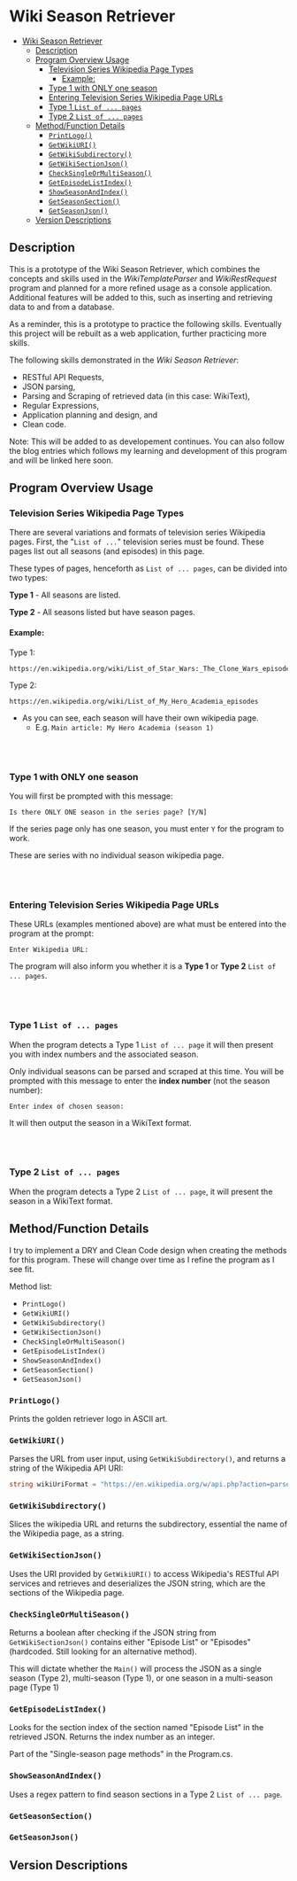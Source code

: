 # Wiki Season Retriever

- [Wiki Season Retriever](#wiki-season-retriever)
  - [Description](#description)
  - [Program Overview Usage](#program-overview-usage)
    - [Television Series Wikipedia Page Types](#television-series-wikipedia-page-types)
      - [Example:](#example)
    - [Type 1 with ONLY one season](#type-1-with-only-one-season)
    - [Entering Television Series Wikipedia Page URLs](#entering-television-series-wikipedia-page-urls)
    - [Type 1 `List of ... pages`](#type-1-list-of--pages)
    - [Type 2 `List of ... pages`](#type-2-list-of--pages)
  - [Method/Function Details](#methodfunction-details)
    - [`PrintLogo()`](#printlogo)
    - [`GetWikiURI()`](#getwikiuri)
    - [`GetWikiSubdirectory()`](#getwikisubdirectory)
    - [`GetWikiSectionJson()`](#getwikisectionjson)
    - [`CheckSingleOrMultiSeason()`](#checksingleormultiseason)
    - [`GetEpisodeListIndex()`](#getepisodelistindex)
    - [`ShowSeasonAndIndex()`](#showseasonandindex)
    - [`GetSeasonSection()`](#getseasonsection)
    - [`GetSeasonJson()`](#getseasonjson)
  - [Version Descriptions](#version-descriptions)

## Description
This is a prototype of the Wiki Season Retriever, which combines the concepts and skills used in the *WikiTemplateParser* and *WikiRestRequest* program and planned for a more refined usage as a console application.  Additional features will be added to this, such as inserting and retrieving data to and from a database.

As a reminder, this is a prototype to practice the following skills.  Eventually this project will be rebuilt as a web application, further practicing more skills.

The following skills demonstrated in the *Wiki Season Retriever*:
* RESTful API Requests,
* JSON parsing,
* Parsing and Scraping of retrieved data (in this case: WikiText),
* Regular Expressions,
* Application planning and design, and
* Clean code.

Note: This will be added to as developement continues.  You can also follow the blog entries which follows my learning and development of this program and will be linked here soon.

## Program Overview Usage

### Television Series Wikipedia Page Types
There are several variations and formats of television series Wikipedia pages.  First, the "`List of ...`" television series must be found.  These pages list out all seasons (and episodes) in this page.

These types of pages, henceforth as `List of ... pages`, can be divided into two types:

**Type 1** - All seasons are listed.

**Type 2** - All seasons listed but have season pages.

#### Example:
Type 1:
```
https://en.wikipedia.org/wiki/List_of_Star_Wars:_The_Clone_Wars_episodes
```
Type 2:
```
https://en.wikipedia.org/wiki/List_of_My_Hero_Academia_episodes
```
* As you can see, each season will have their own wikipedia page.
  * E.g. `Main article: My Hero Academia (season 1)`

<br>
<br>

### Type 1 with ONLY one season
You will first be prompted with this message:

```
Is there ONLY ONE season in the series page? [Y/N]
```
If the series page only has one season, you must enter `Y` for the program to work.

These are series with no individual season wikipedia page.

<br><br>

### Entering Television Series Wikipedia Page URLs
These URLs (examples mentioned above) are what must be entered into the program at the prompt:

```
Enter Wikipedia URL:
```
The program will also inform you whether it is a **Type 1** or **Type 2** `List of ... pages`.

<br><br>

### Type 1 `List of ... pages`
When the program detects a Type 1 `List of ... page` it will then present you with index numbers and the associated season.

Only individual seasons can be parsed and scraped at this time.  You will be prompted with this message to enter the **index number** (not the season number):

```
Enter index of chosen season: 
```

It will then output the season in a WikiText format.

<br><br>

### Type 2 `List of ... pages`
When the program detects a Type 2 `List of ... page`, it will present the season in a WikiText format.

## Method/Function Details

I try to implement a DRY and Clean Code design when creating the methods for this program.  These will change over time as I refine the program as I see fit.

Method list:
* `PrintLogo()`
* `GetWikiURI()`
* `GetWikiSubdirectory()`
* `GetWikiSectionJson()`
* `CheckSingleOrMultiSeason()`
* `GetEpisodeListIndex()`
* `ShowSeasonAndIndex()`
* `GetSeasonSection()`
* `GetSeasonJson()`

### `PrintLogo()`
Prints the golden retriever logo in ASCII art.

### `GetWikiURI()`
Parses the URL from user input, using `GetWikiSubdirectory()`, and returns a string of the Wikipedia API URI:
```csharp
string wikiUriFormat = "https://en.wikipedia.org/w/api.php?action=parse&format=json&prop=sections&page="
```

### `GetWikiSubdirectory()`
Slices the wikipedia URL and returns the subdirectory, essential the name of the Wikipedia page, as a string.


### `GetWikiSectionJson()`
Uses the URI provided by `GetWikiURI()` to access Wikipedia's RESTful API services and retrieves and deserializes the JSON string, which are the sections of the Wikipedia page.

### `CheckSingleOrMultiSeason()`
Returns a boolean after checking if the JSON string from `GetWikiSectionJson()` contains either "Episode List" or "Episodes" (hardcoded. Still looking for an alternative method).

This will dictate whether the `Main()` will process the JSON as a single season (Type 2), multi-season (Type 1), or one season in a multi-season page (Type 1)

### `GetEpisodeListIndex()`
Looks for the section index of the section named "Episode List" in the retrieved JSON.  Returns the index number as an integer.

Part of the "Single-season page methods" in the Program.cs.

### `ShowSeasonAndIndex()`
Uses a regex pattern to find season sections in a Type 2 `List of ... page`.  

### `GetSeasonSection()`

### `GetSeasonJson()`



## Version Descriptions